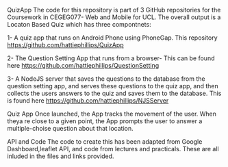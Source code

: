 QuizApp
The code for this repository is part of 3 GitHub repositories for the Coursework in CEGEG077- Web and Mobile for UCL. The overall output is a Locaton Based Quiz which has three compontnets:

1- A quiz app that runs on Android Phone using PhoneGap. This repository https://github.com/hattiephillips/QuizApp

2- The Question Setting App that runs from a browser- This can be found here https://github.com/hattiephillips/QuestionSetting

3- A NodeJS server that saves the questions to the database from the question setting app, and serves these questions to the quiz app, and then collects the users answers to the quiz and saves them to the database. This is found here https://github.com/hattiephillips/NJSServer

Quiz App
Once launched, the App tracks the movement of the user. When theya re close to a given point, the App prompts the user to answer a multiple-choise question about that location.

API and Code
The code to create this has been adapted from Google Dashboard,leaflet API, and code from lectures and practicals. These are all inluded in the files and links provided.
